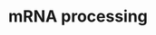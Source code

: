 ---
annotations:
- id: PW:0001073
  parent: regulatory pathway
  type: Pathway Ontology
  value: spliceosome pathway
authors:
- Nsalomonis
- MaintBot
- AlexanderPico
- Thomas
- Khanspers
- Ddigles
- Cizar
- Fehrhart
description: 'Adapted from Reactome, see: [http://www.reactome.org/cgi-bin/eventbrowser_st_id?ST_ID=REACT_1675.1
  REACT 1675.1]  This process describes the conversion of precursor messenger RNA
  into mature messenger RNA (mRNA). The pre-mRNA molecule undergoes three main modifications.
  These modifications are 5'' capping, 3'' polyadenylation, and RNA splicing, which
  occur in the cell nucleus before the RNA is translated.  5'' Capping: Capping of
  the pre-mRNA involves the addition of 7-methylguanosine (m7G) to the 5'' end. The
  cap protects the 5'' end of the primary RNA transcript from attack by ribonucleases
  that have specificity to the 3''5'' phosphodiester bonds.  3'' Processing: The pre-mRNA
  processing at the 3'' end of the RNA molecule involves cleavage of its 3'' end and
  then the addition of about 200 adenine residues to form a poly(A) tail. As the poly(A)
  tails is synthesised, it binds multiple copies of poly(A) binding protein, which
  protects the 3''end from ribonuclease digestion.  Splicing: RNA splicing is the
  process by which introns, regions of RNA that do not code for protein, are removed
  from the pre-mRNA and the remaining exons connected to re-form a single continuous
  molecule.  Description adapted from Wikipedia: http://en.wikipedia.org/wiki/Post-transcriptional_modification'
last-edited: 2022-05-18
organisms:
- Mus musculus
redirect_from:
- /index.php/Pathway:WP310
- /instance/WP310
- /instance/WP310_rr114019
revision: r114019
schema-jsonld:
- '@context': https://schema.org/
  '@id': https://wikipathways.github.io/pathways/WP310.html
  '@type': Dataset
  creator:
    '@type': Organization
    name: WikiPathways
  description: 'Adapted from Reactome, see: [http://www.reactome.org/cgi-bin/eventbrowser_st_id?ST_ID=REACT_1675.1
    REACT 1675.1]  This process describes the conversion of precursor messenger RNA
    into mature messenger RNA (mRNA). The pre-mRNA molecule undergoes three main modifications.
    These modifications are 5'' capping, 3'' polyadenylation, and RNA splicing, which
    occur in the cell nucleus before the RNA is translated.  5'' Capping: Capping
    of the pre-mRNA involves the addition of 7-methylguanosine (m7G) to the 5'' end.
    The cap protects the 5'' end of the primary RNA transcript from attack by ribonucleases
    that have specificity to the 3''5'' phosphodiester bonds.  3'' Processing: The
    pre-mRNA processing at the 3'' end of the RNA molecule involves cleavage of its
    3'' end and then the addition of about 200 adenine residues to form a poly(A)
    tail. As the poly(A) tails is synthesised, it binds multiple copies of poly(A)
    binding protein, which protects the 3''end from ribonuclease digestion.  Splicing:
    RNA splicing is the process by which introns, regions of RNA that do not code
    for protein, are removed from the pre-mRNA and the remaining exons connected to
    re-form a single continuous molecule.  Description adapted from Wikipedia: http://en.wikipedia.org/wiki/Post-transcriptional_modification'
  keywords:
  - 0610009C03Rik
  - 0610009D07Rik
  - 0610009J05Rik
  - 0610033I05Rik
  - 0710005M24Rik
  - 1110017C15Rik
  - 1110033J19Rik
  - 1110034O07Rik
  - 1110037F02Rik
  - 1190002L16Rik
  - 1190005F20Rik
  - 1200009B18Rik
  - 1300006N24Rik
  - 1500011J06Rik
  - 1500012C14Rik
  - 1600023H17Rik
  - 1700003D06Rik
  - 1700009P03Rik
  - 1700012H05Rik
  - 1700025B16Rik
  - 1700047G05Rik
  - 1700095D18Rik
  - 1810035L17Rik
  - 1810036A22Rik
  - 1810036E18Rik
  - 2010003O18Rik
  - 2010300K22Rik
  - 2010319N22Rik
  - 2210008M09Rik
  - 2310046H11Rik
  - 2400002F11Rik
  - 2410003C20Rik
  - 2410013L13Rik
  - 2410104I19Rik
  - 2410112D09Rik
  - 2600011C06Rik
  - 2600016C11Rik
  - 2600016F06Rik
  - 2610015J01Rik
  - 2610020N02Rik
  - 2610023M21Rik
  - 2610024A01Rik
  - 2610027L16Rik
  - 2610031L17Rik
  - 2610101N10Rik
  - 2610102M01Rik
  - 2610209F03Rik
  - 2610317D23Rik
  - 2700028P07Rik
  - 2700077B20Rik
  - 2700088M22Rik
  - 2810028N01Rik
  - 2810036M01Rik
  - 2810055E05Rik
  - 2810411C16Rik
  - 2810441O16Rik
  - 2810442I21Rik
  - 3000004N20Rik
  - 3100004P22Rik
  - 3110061K15Rik
  - 3200001K10Rik
  - 3830425H19Rik
  - 4632417O19Rik
  - 4921506I22Rik
  - 4922503N01Rik
  - 4930422M05Rik
  - 4930429A22Rik
  - 4930506D01Rik
  - 4930517K11Rik
  - 4930534J06Rik
  - 4930554P13Rik
  - 4930562C03Rik
  - 4930565A21Rik
  - 4932422E22Rik
  - 4932422M17Rik
  - 4932702K14Rik
  - 5031411E02Rik
  - 5330419I02Rik
  - 5730453I16Rik
  - 5730555F13Rik
  - 5730557B15Rik
  - 5730557H03Rik
  - 6330548G22Rik
  - 6720478K01Rik
  - 8030431D03Rik
  - 9130414A06Rik
  - 9430070C08Rik
  - 9530027K23Rik
  - 9630048M01Rik
  - A130095G20Rik
  - AA407033
  - AA522010
  - AA589495
  - AI043106
  - AI194270
  - AI255183
  - AI255207
  - AI255212
  - AI255215
  - AI255219
  - AI255230
  - AI255750
  - AI255840
  - AI255847
  - AI256346
  - AI256354
  - AI314192
  - AI447568
  - AI462171
  - AI462438
  - AI467299
  - AI503051
  - AI504630
  - AI642080
  - AI843301
  - AI844780
  - AL022933
  - AU023006
  - AU045931
  - AW049977
  - AW107884
  - AW260507
  - AW553050
  - Abcb4
  - Acin1
  - Aco1
  - Adam5
  - Adar
  - Adarb2
  - Adat1
  - Afg3l1
  - Afg3l2
  - Akap1
  - Auh
  - B230118G17Rik
  - B230333C21Rik
  - B930007L02Rik
  - BB131279
  - BC013481
  - Bard1
  - Bat1a
  - Bclaf1
  - Bicc1
  - Boll
  - Brca1
  - Brunol4
  - Brunol6
  - C230097K14Rik
  - C330027G06Rik
  - C430048L16Rik
  - C79783
  - C80672
  - C85084
  - Cd2bp2
  - Cdc40
  - Cdk9
  - Cirbp
  - Ciz1
  - Clk1
  - Clk2
  - Clk3
  - Clk4
  - Cnot4
  - Col4a3
  - Cova1
  - Cpeb1
  - Cpeb3
  - Cpeb4
  - Cpsf1
  - Cpsf2
  - Cpsf3
  - Cpsf4
  - Cpsf5
  - Csad
  - Cstf1
  - Cstf2
  - Cstf2t
  - Cstf3
  - Cugbp1
  - Cugbp2
  - Cyp4f18
  - D11Ertd730e
  - D12Mgi40
  - D12Mgi43
  - D15Ertd119e
  - D19Bwg1357e
  - D1Pas1
  - D1Pas1-rs1
  - D230005D02Rik
  - D330023I21Rik
  - D3Jfr1
  - D5Ertd700e
  - D830027H13Rik
  - D8Ertd233e
  - D9Mgi24
  - Dazap1
  - Dazl
  - Ddx1
  - Ddx19a
  - Ddx19b
  - Ddx20
  - Ddx21
  - Ddx24
  - Ddx25
  - Ddx39
  - Ddx3x
  - Ddx4
  - Ddx41
  - Ddx48
  - Ddx5
  - Ddx56
  - Ddx6
  - Dhx15
  - Dhx16
  - Dhx38
  - Dhx8
  - Dhx9
  - Dicer1
  - Dkc1
  - Dnajc8
  - Dnd1
  - Eif3s4
  - Eif3s9
  - Eif4a2
  - Eif4e
  - Eif4e2
  - Eif4e3
  - Eif4g2
  - Eif4g3
  - Elavl1
  - Elavl2
  - Elavl3
  - Elavl4
  - Eral1
  - Ewsr1
  - Exosc4
  - Exosc5
  - Exosc7
  - Exosc8
  - Exosc9
  - Fbl
  - Fmr1
  - Fnbp3
  - Fus
  - Fusip1
  - Fxr1h
  - Fxr2h
  - G3bp2-pending
  - G430095G15Rik
  - Ggcx
  - Grsf1
  - H2-Bf
  - Hdp
  - Hnrpa0
  - Hnrpa1
  - Hnrpa2b1
  - Hnrpa3
  - Hnrpab
  - Hnrpc
  - Hnrpd
  - Hnrpdl
  - Hnrpf
  - Hnrph1
  - Hnrph2
  - Hnrpk
  - Hnrpl
  - Hnrpll
  - Hnrpm
  - Hnrpr
  - Hnrpu
  - Hrmt1l1
  - Hrmt1l2
  - Htatsf1
  - Htf9c
  - Igf2bp1
  - Igf2bp3
  - Ilf3
  - Ilkap
  - Imp4
  - LSMD1_MOUSE
  - Lgtn
  - Lrrn6a
  - Lsm1
  - Lsm11
  - Lsm2
  - Lsm4
  - Lsm7
  - Lsm8
  - MGI:1336880
  - MGI:1351465
  - MGI:1926224
  - MGI:2387367
  - MGI:2661424
  - Matr3
  - Matr3-ps1
  - Matr3-ps2
  - Mbnl1
  - Mettl3
  - Mki67ip
  - Mrpl11
  - Mrpl23
  - Mrps28
  - Msi1h
  - Msi2h
  - Myef2
  - Ncbp1
  - Ncbp2
  - Ncl
  - Nhp2l1
  - Nol8
  - Nono
  - Npm1
  - Nsap1l-pending
  - Nsep1
  - Nufip1
  - Nxf1
  - Nxf7
  - Oas1a
  - Oas1b
  - Oas1g
  - Oas2
  - Oas3
  - Oasl2
  - PRP17_MOUSE
  - Pabpc1
  - Pabpc2
  - Pabpc4
  - Pabpc5
  - Pabpn1
  - Papola
  - Papolb
  - Papolg
  - Park7
  - Pcbp1
  - Pcbp2
  - Pcbp3
  - Pcbp4
  - Pcolce
  - Phf5a
  - Poldip3
  - Polr2a
  - Polr2g
  - Ppargc1a
  - Ppargc1b
  - Ppie
  - Ppil4
  - Ppm1g
  - Ppp1r14b
  - Ppp1r8
  - Prkr
  - Prpf18
  - Prpf3
  - Prpf4
  - Prpf4b
  - Prpf8
  - Pskh1
  - Pspc1
  - Ptbp1
  - Ptbp2
  - Pum1
  - Pum2
  - Qk
  - Rad21
  - Rad52b
  - Rae1
  - Raly
  - Rbed1
  - Rbm10
  - Rbm11
  - Rbm12
  - Rbm13
  - Rbm14
  - Rbm15b
  - Rbm16
  - Rbm17
  - Rbm18
  - Rbm19
  - Rbm21
  - Rbm22
  - Rbm28
  - Rbm3
  - Rbm31y
  - Rbm4
  - Rbm5
  - Rbm6
  - Rbm7
  - Rbm8a
  - Rbm9
  - Rbms1
  - Rbms2
  - Rbms3
  - Rbmx
  - Rbmx2
  - Rbmxrt
  - Rbmy1a1
  - Rbpms
  - Rbpms2
  - Rdbp
  - Refbp2
  - Rnaseh2a
  - Rnasel
  - Rnaset2
  - Rngtt
  - Rnmt
  - Rnmtl1
  - Rnpc1
  - Rnpc2
  - Rnpep
  - Rnpepl1
  - Rnps1
  - Rnu108
  - Rnu11
  - Rnu12
  - Rnu1a1
  - Rnu1a2
  - Rnu1b1
  - Rnu1b2
  - Rnu1b6
  - Rnu2
  - Rnu6
  - Rod1
  - Rpl11
  - Rpl12
  - Rpl19
  - Rpl22
  - Rpl26
  - Rpl32
  - Rpl37
  - Rpl38
  - Rpl39
  - Rpl7
  - Rpl8
  - Rpl9
  - Rpp14
  - Rps11
  - Rps13
  - Rps14
  - Rps20
  - Rps23
  - Rps24
  - Rps27
  - Rps28
  - Rps29
  - Rps4x
  - Rps6
  - Rps7
  - Rps9
  - SRrp40
  - Safb2
  - Sart3
  - Sbno1
  - Sca1
  - Scye1
  - Secisbp2
  - Sf3a1
  - Sf3a2
  - Sf3a3
  - Sf3b1
  - Sf3b2
  - Sf3b3
  - Sf3b4
  - Sf3b5
  - Sf4
  - Sfpq
  - Sfrs1
  - Sfrs10
  - Sfrs11
  - Sfrs12
  - Sfrs14
  - Sfrs16
  - Sfrs2
  - Sfrs3
  - Sfrs4
  - Sfrs5
  - Sfrs6
  - Sfrs7
  - Sfrs8
  - Sfrs9
  - Slbp
  - Slc25a4
  - Slc6a8
  - Smc1l1
  - Smn1
  - Snrp1c
  - Snrp70
  - Snrpa
  - Snrpa1
  - Snrpb
  - Snrpb2
  - Snrpd1
  - Snrpd2
  - Snrpd3
  - Snrpe
  - Snrpf
  - Snrpg
  - Snrpn
  - Son
  - Spen
  - Spop
  - Srp14
  - Srp19
  - Srp54
  - Srp68
  - Srp9
  - Srpk1
  - Srpk2
  - Srrm1
  - Ssa2
  - Ssb
  - Stau1
  - Supt5h
  - Syncrip
  - Synj2
  - Taf15
  - Tarbp2
  - Tardbp
  - Tdrd7
  - Tenr
  - Tert
  - Thoc4
  - Tia1
  - Tiaf1
  - Tial1
  - Tlr5
  - Tmed10
  - Tnrc4
  - Tnrc6c
  - Traf6
  - Trim21
  - Tsn
  - Ttc14
  - Txnl4
  - U2af1
  - U2af1-rs1
  - U2af1-rs2
  - U2af2
  - U4 snRNA
  - U5 snRNA
  - Uhmk1
  - V1rc17
  - Wbp4
  - Wbscr1
  - Wdr55
  - Wdr9
  - Xrn2
  - Zbp1
  - Zfml
  - Zfp346
  - Zfp385
  - Zfp622
  - Zmat2
  license: CC0
  name: mRNA processing
seo: CreativeWork
title: mRNA processing
wpid: WP310
---